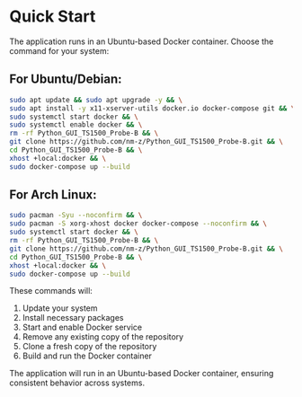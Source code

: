 # Quick Start

The application runs in an Ubuntu-based Docker container. Choose the command for your system:

## For Ubuntu/Debian:
```bash
sudo apt update && sudo apt upgrade -y && \
sudo apt install -y x11-xserver-utils docker.io docker-compose git && \
sudo systemctl start docker && \
sudo systemctl enable docker && \
rm -rf Python_GUI_TS1500_Probe-B && \
git clone https://github.com/nm-z/Python_GUI_TS1500_Probe-B.git && \
cd Python_GUI_TS1500_Probe-B && \
xhost +local:docker && \
sudo docker-compose up --build
```

## For Arch Linux:
```bash
sudo pacman -Syu --noconfirm && \
sudo pacman -S xorg-xhost docker docker-compose --noconfirm && \
sudo systemctl start docker && \
rm -rf Python_GUI_TS1500_Probe-B && \
git clone https://github.com/nm-z/Python_GUI_TS1500_Probe-B.git && \
cd Python_GUI_TS1500_Probe-B && \
xhost +local:docker && \
sudo docker-compose up --build
```

These commands will:
1. Update your system
2. Install necessary packages
3. Start and enable Docker service
4. Remove any existing copy of the repository
5. Clone a fresh copy of the repository
6. Build and run the Docker container

The application will run in an Ubuntu-based Docker container, ensuring consistent behavior across systems.

